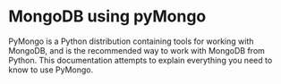 # MongoDB using pyMongo
 PyMongo is a Python distribution containing tools for working with MongoDB, and is the recommended way to work with MongoDB from Python. This documentation attempts to explain everything you need to know to use PyMongo.
